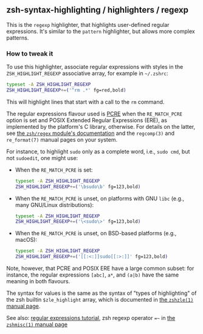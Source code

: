zsh-syntax-highlighting / highlighters / regexp
------------------------------------------------

This is the `regexp` highlighter, that highlights user-defined regular
expressions. It's similar to the `pattern` highlighter, but allows more complex
patterns.

### How to tweak it

To use this highlighter, associate regular expressions with styles in the
`ZSH_HIGHLIGHT_REGEXP` associative array, for example in `~/.zshrc`:

```zsh
typeset -A ZSH_HIGHLIGHT_REGEXP
ZSH_HIGHLIGHT_REGEXP+=('^rm .*' fg=red,bold)
```

This will highlight lines that start with a call to the `rm` command.

The regular expressions flavour used is [PCRE][pcresyntax] when the
`RE_MATCH_PCRE` option is set and POSIX Extended Regular Expressions (ERE),
as implemented by the platform's C library, otherwise.  For details on the
latter, see [the `zsh/regex` module's documentation][MAN_ZSH_REGEX] and the
`regcomp(3)` and `re_format(7)` manual pages on your system.

For instance, to highlight `sudo` only as a complete word, i.e., `sudo cmd`,
but not `sudoedit`, one might use:

* When the `RE_MATCH_PCRE` is set:

    ```zsh
    typeset -A ZSH_HIGHLIGHT_REGEXP
    ZSH_HIGHLIGHT_REGEXP+=('\bsudo\b' fg=123,bold)
    ```

* When the `RE_MATCH_PCRE` is unset, on platforms with GNU `libc` (e.g., many GNU/Linux distributions):

    ```zsh
    typeset -A ZSH_HIGHLIGHT_REGEXP
    ZSH_HIGHLIGHT_REGEXP+=('\<sudo\>' fg=123,bold)
    ```

* When the `RE_MATCH_PCRE` is unset, on BSD-based platforms (e.g., macOS):

    ```zsh
    typeset -A ZSH_HIGHLIGHT_REGEXP
    ZSH_HIGHLIGHT_REGEXP+=('[[:<:]]sudo[[:>:]]' fg=123,bold)
    ```

Note, however, that PCRE and POSIX ERE have a large common subset:
for instance, the regular expressions `[abc]`, `a*`, and `(a|b)` have the same
meaning in both flavours.

The syntax for values is the same as the syntax of "types of highlighting" of
the zsh builtin `$zle_highlight` array, which is documented in [the `zshzle(1)`
manual page][zshzle-Character-Highlighting].

See also: [regular expressions tutorial][perlretut], zsh regexp operator `=~`
in [the `zshmisc(1)` manual page][zshmisc-Conditional-Expressions]

[zshzle-Character-Highlighting]: https://zsh.sourceforge.io/Doc/Release/Zsh-Line-Editor.html#Character-Highlighting
[perlretut]: http://perldoc.perl.org/perlretut.html
[zshmisc-Conditional-Expressions]: https://zsh.sourceforge.io/Doc/Release/Conditional-Expressions.html#Conditional-Expressions
[MAN_ZSH_REGEX]: https://zsh.sourceforge.io/Doc/Release/Zsh-Modules.html#The-zsh_002fregex-Module
[pcresyntax]: https://www.pcre.org/original/doc/html/pcresyntax.html
